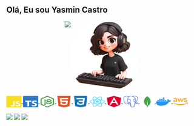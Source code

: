## Olá, Eu sou Yasmin Castro

<div align="center" style="display: flex; justify-content: center; gap: 2px;">
  <a href="https://github.com/YasminCastro">
   <img height="180em" src="https://github-readme-stats.vercel.app/api/top-langs/?username=YasminCastro&layout=compact&langs_count=6&theme=dark"/>
    <img align="right" alt="Yas-pic" height="180em" style="border-radius:70px;" src="./images/profile.png">
</div>

<div style="display: inline_block"><br>
  <img align="center" alt="JavaScript" height="30" width="40" src="./images/javascript.svg">
  <img align="center" alt="TypeScript" height="30" width="40" src="./images/typescript.svg">
  <img align="center" alt="NodeJS" height="30" width="40" src="./images/node.svg">
  <img align="center" alt="HTML5" height="30" width="40" src="./images/html.svg">
  <img align="center" alt="CSS3" height="30" width="40" src="./images/css3.svg">  
  <img align="center" alt="ReactJs" height="30" width="40" src="./images/react.svg">
  <img align="center" alt="AngularJs" height="30" width="40" src="./images/angular.svg">
  <img align="center" alt="PostgreSQL" height="30" width="40" src="./images/postgresql.svg">
  <img align="center" alt="MongoDB" height="30" width="40" src="./images/mongodb.svg">
  <img align="center" alt="Docker" height="30" width="40" src="./images/docker.svg">
  <img align="center" alt="AWS" height="30" width="40" src="./images/aws.svg">
  
 
</div>

<div> 
<br>
  <a href="https://www.yascastro.com.br" target="_blank"><img src="https://img.shields.io/badge/Yas%20Castro-%23E4405F?style=for-the-badge&logo=styled-components&logoColor=white" target="_blank"></a> 
  <a href = "mailto:yasminsdcastro@gmail.com"><img src="https://img.shields.io/badge/-Gmail-%23333?style=for-the-badge&logo=gmail&logoColor=white" target="_blank"><a>
  <a href="https://www.linkedin.com/in/yasmin-castro-b579451b8" target="_blank"><img src="https://img.shields.io/badge/-LinkedIn-%230077B5?style=for-the-badge&logo=linkedin&logoColor=white" target="_blank"></a> 
</div>
